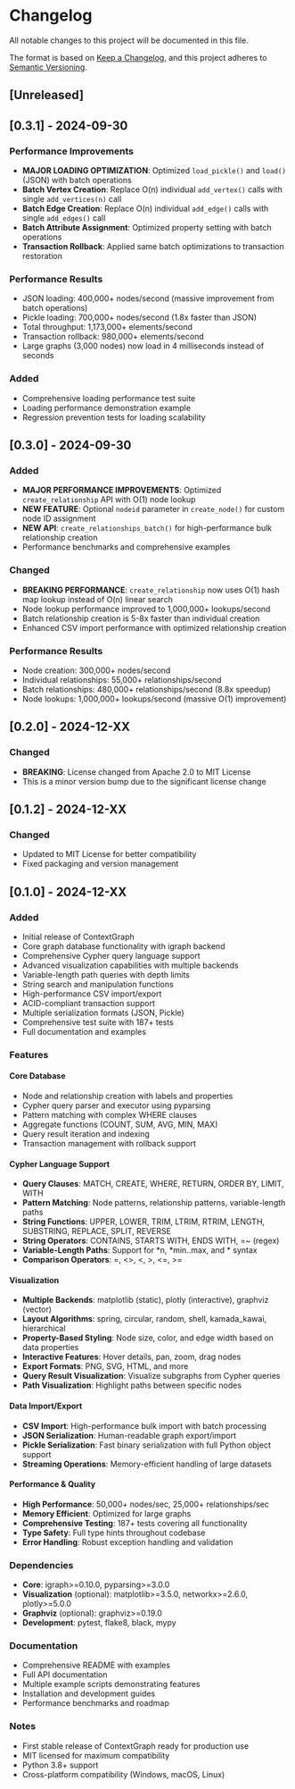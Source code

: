 # Changelog

All notable changes to this project will be documented in this file.

The format is based on [Keep a Changelog](https://keepachangelog.com/en/1.0.0/),
and this project adheres to [Semantic Versioning](https://semver.org/spec/v2.0.0.html).

## [Unreleased]

## [0.3.1] - 2024-09-30

### Performance Improvements
- **MAJOR LOADING OPTIMIZATION**: Optimized `load_pickle()` and `load()` (JSON) with batch operations
- **Batch Vertex Creation**: Replace O(n) individual `add_vertex()` calls with single `add_vertices(n)` call
- **Batch Edge Creation**: Replace O(n) individual `add_edge()` calls with single `add_edges()` call  
- **Batch Attribute Assignment**: Optimized property setting with batch operations
- **Transaction Rollback**: Applied same batch optimizations to transaction restoration

### Performance Results
- JSON loading: 400,000+ nodes/second (massive improvement from batch operations)
- Pickle loading: 700,000+ nodes/second (1.8x faster than JSON)
- Total throughput: 1,173,000+ elements/second
- Transaction rollback: 980,000+ elements/second
- Large graphs (3,000 nodes) now load in 4 milliseconds instead of seconds

### Added
- Comprehensive loading performance test suite
- Loading performance demonstration example
- Regression prevention tests for loading scalability

## [0.3.0] - 2024-09-30

### Added
- **MAJOR PERFORMANCE IMPROVEMENTS**: Optimized `create_relationship` API with O(1) node lookup
- **NEW FEATURE**: Optional `nodeid` parameter in `create_node()` for custom node ID assignment
- **NEW API**: `create_relationships_batch()` for high-performance bulk relationship creation
- Performance benchmarks and comprehensive examples

### Changed
- **BREAKING PERFORMANCE**: `create_relationship` now uses O(1) hash map lookup instead of O(n) linear search
- Node lookup performance improved to 1,000,000+ lookups/second
- Batch relationship creation is 5-8x faster than individual creation
- Enhanced CSV import performance with optimized relationship creation

### Performance Results
- Node creation: 300,000+ nodes/second
- Individual relationships: 55,000+ relationships/second  
- Batch relationships: 480,000+ relationships/second (8.8x speedup)
- Node lookups: 1,000,000+ lookups/second (massive O(1) improvement)

## [0.2.0] - 2024-12-XX

### Changed
- **BREAKING**: License changed from Apache 2.0 to MIT License
- This is a minor version bump due to the significant license change

## [0.1.2] - 2024-12-XX

### Changed
- Updated to MIT License for better compatibility
- Fixed packaging and version management

## [0.1.0] - 2024-12-XX

### Added
- Initial release of ContextGraph
- Core graph database functionality with igraph backend
- Comprehensive Cypher query language support
- Advanced visualization capabilities with multiple backends
- Variable-length path queries with depth limits
- String search and manipulation functions
- High-performance CSV import/export
- ACID-compliant transaction support
- Multiple serialization formats (JSON, Pickle)
- Comprehensive test suite with 187+ tests
- Full documentation and examples

### Features
#### Core Database
- Node and relationship creation with labels and properties
- Cypher query parser and executor using pyparsing
- Pattern matching with complex WHERE clauses
- Aggregate functions (COUNT, SUM, AVG, MIN, MAX)
- Query result iteration and indexing
- Transaction management with rollback support

#### Cypher Language Support
- **Query Clauses**: MATCH, CREATE, WHERE, RETURN, ORDER BY, LIMIT, WITH
- **Pattern Matching**: Node patterns, relationship patterns, variable-length paths
- **String Functions**: UPPER, LOWER, TRIM, LTRIM, RTRIM, LENGTH, SUBSTRING, REPLACE, SPLIT, REVERSE
- **String Operators**: CONTAINS, STARTS WITH, ENDS WITH, =~ (regex)
- **Variable-Length Paths**: Support for *n, *min..max, and * syntax
- **Comparison Operators**: =, <>, <, >, <=, >=

#### Visualization
- **Multiple Backends**: matplotlib (static), plotly (interactive), graphviz (vector)
- **Layout Algorithms**: spring, circular, random, shell, kamada_kawai, hierarchical
- **Property-Based Styling**: Node size, color, and edge width based on data properties
- **Interactive Features**: Hover details, pan, zoom, drag nodes
- **Export Formats**: PNG, SVG, HTML, and more
- **Query Result Visualization**: Visualize subgraphs from Cypher queries
- **Path Visualization**: Highlight paths between specific nodes

#### Data Import/Export
- **CSV Import**: High-performance bulk import with batch processing
- **JSON Serialization**: Human-readable graph export/import
- **Pickle Serialization**: Fast binary serialization with full Python object support
- **Streaming Operations**: Memory-efficient handling of large datasets

#### Performance & Quality
- **High Performance**: 50,000+ nodes/sec, 25,000+ relationships/sec
- **Memory Efficient**: Optimized for large graphs
- **Comprehensive Testing**: 187+ tests covering all functionality
- **Type Safety**: Full type hints throughout codebase
- **Error Handling**: Robust exception handling and validation

### Dependencies
- **Core**: igraph>=0.10.0, pyparsing>=3.0.0
- **Visualization** (optional): matplotlib>=3.5.0, networkx>=2.6.0, plotly>=5.0.0
- **Graphviz** (optional): graphviz>=0.19.0
- **Development**: pytest, flake8, black, mypy

### Documentation
- Comprehensive README with examples
- Full API documentation
- Multiple example scripts demonstrating features
- Installation and development guides
- Performance benchmarks and roadmap

### Notes
- First stable release of ContextGraph ready for production use
- MIT licensed for maximum compatibility
- Python 3.8+ support
- Cross-platform compatibility (Windows, macOS, Linux)

